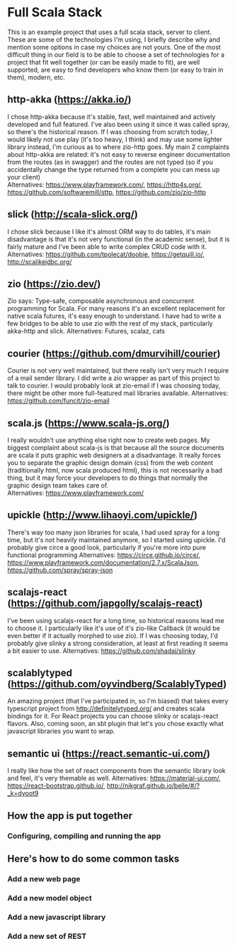 # Full Scala Stack
This is an example project that uses a full scala stack, server to client. 
These are some of the technologies I'm using, I briefly describe why and mention some options in case my choices are not yours.
One of the most difficult thing in our field is to be able to choose a set of technologies for a project that fit well together 
(or can be easily made to fit), are well supported, are easy to find developers who know them (or easy to train in them), modern, etc.

## http-akka (https://akka.io/)
I chose http-akka because it's stable, fast, well maintained and actively developed and full featured. I've also been using it since
it was called spray, so there's the historical reason. If I was choosing from scratch today, I would likely not use play 
(it's too heavy, I think) and may use some lighter library instead, I'm curious as to where zio-http goes. 
My main 2 complaints about http-akka are related: it's not easy to reverse engineer documentation from the routes (as in swagger) and 
the routes are not typed (so if you accidentally change the type returned from a complete you can mess up your client)  
Alternatives: https://www.playframework.com/, https://http4s.org/, https://github.com/softwaremill/sttp, https://github.com/zio/zio-http
 
## slick (http://scala-slick.org/)
I chose slick because I like it's almost ORM way to do tables, it's main disadvantage is that it's not very functional (in the academic sense), but 
it is fairly mature and I've been able to write complex CRUD code with it. 
Alternatives: https://github.com/tpolecat/doobie, https://getquill.io/, http://scalikejdbc.org/

## zio (https://zio.dev/)
Zio says: Type-safe, composable asynchronous and concurrent programming for Scala. For many reasons it's an excellent replacement
for native scala futures, it's easy enough to understand. I have had to write a few bridges to be able to use zio with the
rest of my stack, particularly akka-http and slick. 
Alternatives: Futures, scalaz, cats

## courier (https://github.com/dmurvihill/courier)
Courier is not very well maintained, but there really isn't very much I require of a mail sender library. I did write a zio wrapper as 
part of this project to talk to courier.
I would probably look at zio-email
if I was choosing today, there might be other more full-featured mail libraries available.
Alternatives: https://github.com/funcit/zio-email

## scala.js (https://www.scala-js.org/)
I really wouldn't use anything else right now to create web pages. My biggest complaint about scala-js is that because all the 
source documents are scala it puts graphic web designers at a disadvantage. It really forces you to separate the graphic 
design domain (css) from the web content (traditionally html, now scala produced html), this is not necessarily a bad thing, but
it may force your developers to do things that normally the graphic design team takes care of.  
Alternatives: https://www.playframework.com/

## upickle (http://www.lihaoyi.com/upickle/)
There's way too many json libraries for scala, I had used spray for a long time, but it's not heavily maintained anymore, so
I started using upickle. I'd probably give circe a good look, particularly if you're more into pure functional programming
Alternatives: https://circe.github.io/circe/, https://www.playframework.com/documentation/2.7.x/ScalaJson, https://github.com/spray/spray-json 

## scalajs-react (https://github.com/japgolly/scalajs-react)
I've been using scalajs-react for a long time, so historical reasons lead me to choose it. I particularly like it's use 
of it's zio-like Callback (it would be even better if it actually morphed to use zio). If I was choosing today, I'd probably
give slinky a strong consideration, at least at first reading it seems a bit easier to use.
Alternatives: https://github.com/shadaj/slinky

## scalablytyped (https://github.com/oyvindberg/ScalablyTyped)
An amazing project (that I've participated in, so I'm biased) that takes every typescript project from http://definitelytyped.org/ and 
creates scala bindings for it. For React projects you can choose slinky or scalajs-react flavors. Also, coming soon, an sbt 
plugin that let's you chose exactly what javascript libraries you want to wrap. 

## semantic ui (https://react.semantic-ui.com/)
I really like how the set of react components from the semantic library look and feel, it's very themable as well.
Alternatives: https://material-ui.com/, https://react-bootstrap.github.io/, http://nikgraf.github.io/belle/#/?_k=dyoot9

## How the app is put together

### Configuring, compiling and running the app

## Here's how to do some common tasks

### Add a new web page

### Add a new model object

### Add a new javascript library

### Add a new set of REST 